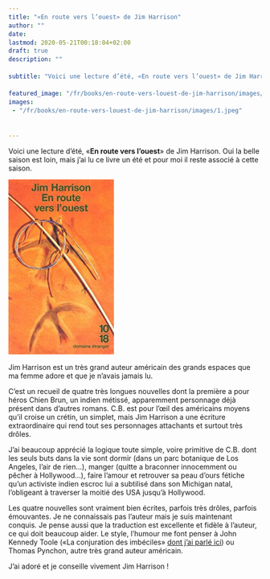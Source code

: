 ```yaml
---
title: "«En route vers l’ouest» de Jim Harrison"
author: ""
date: 
lastmod: 2020-05-21T00:18:04+02:00
draft: true
description: ""

subtitle: "Voici une lecture d’été, «En route vers l’ouest» de Jim Harrison. Oui la belle saison est loin, mais j’ai lu ce livre un été et pour moi il…"

featured_image: "/fr/books/en-route-vers-louest-de-jim-harrison/images/1.jpeg" 
images:
 - "/fr/books/en-route-vers-louest-de-jim-harrison/images/1.jpeg"


---
```


Voici une lecture d’été, «**En route vers l’ouest**» de Jim Harrison. Oui la belle saison est loin, mais j’ai lu ce livre un été et pour moi il reste associé à cette saison.




![image](images/1.jpeg#layoutTextWidth)



Jim Harrison est un très grand auteur américain des grands espaces que ma femme adore et que je n’avais jamais lu.

C’est un recueil de quatre très longues nouvelles dont la première a pour héros Chien Brun, un indien métissé, apparemment personnage déjà présent dans d’autres romans. C.B. est pour l’œil des américains moyens qu’il croise un crétin, un simplet, mais Jim Harrison a une écriture extraordinaire qui rend tout ses personnages attachants et surtout très drôles. 

J’ai beaucoup apprécié la logique toute simple, voire primitive de C.B. dont les seuls buts dans la vie sont dormir (dans un parc botanique de Los Angeles, l’air de rien…), manger (quitte a braconner innocemment ou pêcher à Hollywood…), faire l’amour et retrouver sa peau d’ours fétiche qu’un activiste indien escroc lui a subtilisé dans son Michigan natal, l’obligeant à traverser la moitié des USA jusqu’à Hollywood.

Les quatre nouvelles sont vraiment bien écrites, parfois très drôles, parfois émouvantes. Je ne connaissais pas l’auteur mais je suis maintenant conquis. Je pense aussi que la traduction est excellente et fidèle à l’auteur, ce qui doit beaucoup aider. Le style, l’humour me font penser à John Kennedy Toole («La conjuration des imbéciles» [dont j’ai parlé ici](https://medium.com/les-lectures-de-farzad/la-conjuration-des-imb%C3%A9ciles-de-john-kennedy-toole-f232d2fc76f0)) ou Thomas Pynchon, autre très grand auteur américain. 

J’ai adoré et je conseille vivement Jim Harrison !
